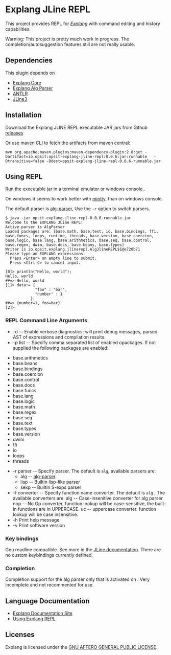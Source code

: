 Explang JLine REPL
==================

This project provides REPL for *[Explang](https://opsit-io.github.io/opsit-explang-docs/)*
with command editing and history capabilities.

Warning: This project is pretty much work in progress. 
The completion/autosuggestion features still are not really usable.

Dependencies
------------

This plugin depends on 
- [Explang Core](https://github.com/opsit-io/opsit-explang-core)
- [Explang Alg Parser](https://github.com/opsit-io/opsit-explang-alg-parser)
- [ANTLR](https://www.antlr.org)
- [JLine3](https://github.com/jline/jline3)

Installation
------------

Download the Explang JLINE REPL executable JAR jars from Github 
[releases](https://github.com/opsit-io/opsit-explang-jline-repl/releases)


Or use maven CLI to fetch the artifacts from maven central:

```
mvn org.apache.maven.plugins:maven-dependency-plugin:2.8:get -Dartifact=io.opsit:opsit-explang-jline-repl:0.0.6:jar:runnable   -Dtransitive=false -Ddest=opsit-explang-jline-repl-0.0.6-runnable.jar
```

Using REPL
----------

Run the executable jar in a terminal emulator or windows console.. 

On windows it seems to work better with [mintty](https://mintty.github.io/).
than on windows console.

The default parser is [alg-parser](https://github.com/opsit-io/opsit-explang-alg-parser),
Use the `-r` option to switch parsers.

```
$ java -jar opsit-explang-jline-repl-0.0.6-runnable.jar 
Welcome to the EXPLANG JLine REPL!
Active parser is AlgParser
Loaded packages are: [base.math, base.text, io, base.bindings, ffi, base.funcs, loops, runtime, threads, base.version, base.coercion, base.logic, base.lang, base.arithmetics, base.seq, base.control, base.regex, dwim, base.docs, base.beans, base.types]
Writer is io.opsit.explang.jlinerepl.AlgJlineREPL$1@e720b71
Please type an EXPLANG expressions. 
  Press <Enter> on empty line to submit.
  Press <Ctrl-C> to cancel input.

[0]> println("Hello, world");
Hello, world
##=> Hello, world
[1]> data:= {
             "foo" : "bar",
             "number" : 1
           };
##=> {number=1, foo=bar}
[2]>
```

### REPL Command Line Arguments 


*  -d -- Enable verbose diagnostics: will print debug messages, parsed AST of expressions and compilation results.
*  -p list -- Specify comma separated list of enabled opackages. If not supplied the following packages are enabled:
  - base.arithmetics
  - base.beans
  - base.bindings
  - base.coercion
  - base.control
  - base.docs
  - base.funcs
  - base.lang
  - base.logic
  - base.math
  - base.regex
  - base.seq
  - base.text
  - base.types
  - base.version
  - dwim
  - ffi
  - io
  - loops
  - threads
* -r parser -- Specify parser. The default is `alg`, available parsers are:
  - alg -- [alg-parser](https://github.com/opsit-io/opsit-explang-alg-parser).
  - lisp -- Builtin lisp-like  parser 
  - sexp -- Builtin S-exps parser
* -f converter -- Specify function name converter. The default is `alg` , The available converters are:
     alg -- Case-insenitive converter for alg parser
     nop -- No Op converter, function lookup will be case-sensitive, the built-in functions are in UPPERCASE.
     uc -- uppercase converter. function lookup will be case insensitive.
* -h Print help message
* -v Print software version


### Key bindings

Gnu readline compatible. See more in the [JLine documentation](https://github.com/jline/jline3/wiki).
There are no custom keybindings currently defined.

### Completion

Completion support for the alg parser only that is activated on <TAB>. Very incomplete and 
not recommented for use.


Language Documentation
----------------------

- [Explang Documentation Site](https://opsit-io.github.io/opsit-explang-docs/)
- [Using Explang REPL](https://opsit-io.github.io/opsit-explang-docs/using-explang-REPL/)

Licenses
--------

Explang is licensed under the [GNU AFFERO GENERAL PUBLIC LICENSE](LICENSE).
